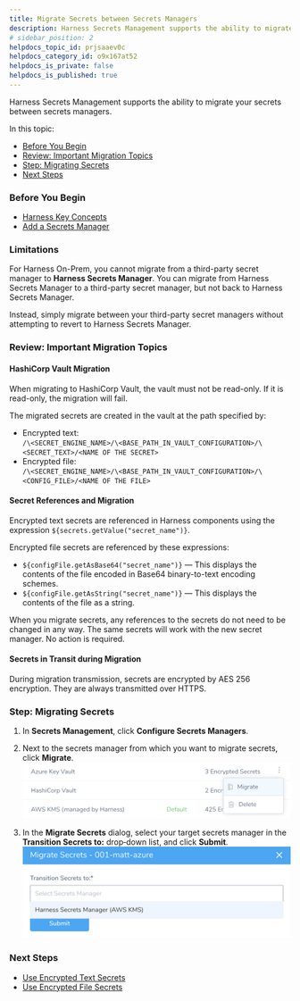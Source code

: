 ```yaml
---
title: Migrate Secrets between Secrets Managers
description: Harness Secrets Management supports the ability to migrate your secrets between secrets managers. In this topic --  Before You Begin. Review --  Important Migration Topics. Step --  Migrating Secrets. Next St…
# sidebar_position: 2
helpdocs_topic_id: prjsaaev0c
helpdocs_category_id: o9x167at52
helpdocs_is_private: false
helpdocs_is_published: true
---
```


Harness Secrets Management supports the ability to migrate your secrets between secrets managers.

In this topic:

* [Before You Begin](#before_you_begin)
* [Review: Important Migration Topics](#review_important_migration_topics)
* [Step: Migrating Secrets](#step_migrating_secrets)
* [Next Steps](#next_steps)

### Before You Begin

* [Harness Key Concepts](../../../starthere-firstgen/harness-key-concepts.md)
* [Add a Secrets Manager](add-a-secrets-manager.md)

### Limitations

For Harness On-Prem, you cannot migrate from a third-party secret manager to **Harness Secrets Manager**. You can migrate from Harness Secrets Manager to a third-party secret manager, but not back to Harness Secrets Manager.

Instead, simply migrate between your third-party secret managers without attempting to revert to Harness Secrets Manager.

### Review: Important Migration Topics

#### HashiCorp Vault Migration

When migrating to HashiCorp Vault, the vault must not be read-only. If it is read-only, the migration will fail.

The migrated secrets are created in the vault at the path specified by:

* Encrypted text:  
 `/\<SECRET_ENGINE_NAME>/\<BASE_PATH_IN_VAULT_CONFIGURATION>/\<SECRET_TEXT>/<NAME OF THE SECRET>`
* Encrypted file:  
`/\<SECRET_ENGINE_NAME>/\<BASE_PATH_IN_VAULT_CONFIGURATION>/\<CONFIG_FILE>/<NAME OF THE FILE>`

#### Secret References and Migration

Encrypted text secrets are referenced in Harness components using the expression `${secrets.getValue("secret_name")}`.

Encrypted file secrets are referenced by these expressions:

* `${configFile.getAsBase64("secret_name")}` — This displays the contents of the file encoded in Base64 binary-to-text encoding schemes.
* `${configFile.getAsString("secret_name")}` — This displays the contents of the file as a string.

When you migrate secrets, any references to the secrets do not need to be changed in any way. The same secrets will work with the new secret manager. No action is required.

#### Secrets in Transit during Migration

During migration transmission, secrets are encrypted by AES 256 encryption. They are always transmitted over HTTPS.

### Step: Migrating Secrets

1. In **Secrets Management**, click **Configure Secrets Managers**.
2. Next to the secrets manager from which you want to migrate secrets, click **Migrate**.![](./static/migrate-secrets-between-secrets-managers-59.png)

3. In the **Migrate Secrets** dialog, select your target secrets manager in the **Transition Secrets to:** drop‑down list, and click **Submit**.![](./static/migrate-secrets-between-secrets-managers-60.png)


### Next Steps

* [Use Encrypted Text Secrets](use-encrypted-text-secrets.md)
* [Use Encrypted File Secrets](use-encrypted-file-secrets.md)

